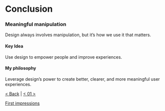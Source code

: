# Conclusion
### Meaningful manipulation
Design always involves manipulation, but it’s how we use it that matters.

#### Key Idea
Use design to empower people and improve experiences.

#### My philosophy
Leverage design’s power to create better, clearer, and more meaningful user experiences.

[< Back](06.md) | 
[< 01 >](01.md)

[First impressions](/02-first-impressions/Inspiration.md)
